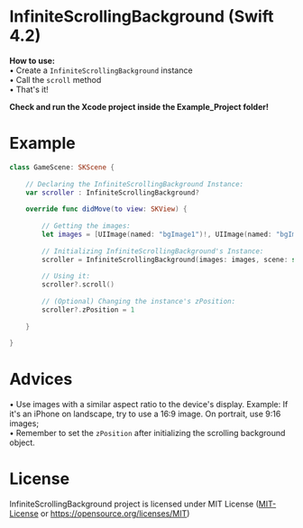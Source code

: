 # InfiniteScrollingBackground (Swift 4.2)
**How to use:** <br />
• Create a `InfiniteScrollingBackground` instance <br />
• Call the `scroll` method <br />
• That's it! <br />

**Check and run the Xcode project inside the Example_Project folder!**<br />

# Example
```swift
class GameScene: SKScene {
    
    // Declaring the InfiniteScrollingBackground Instance:
    var scroller : InfiniteScrollingBackground?
    
    override func didMove(to view: SKView) {
        
        // Getting the images:
        let images = [UIImage(named: "bgImage1")!, UIImage(named: "bgImage2")!]
        
        // Initializing InfiniteScrollingBackground's Instance:
        scroller = InfiniteScrollingBackground(images: images, scene: self, scrollDirection: .bottom, speed: 3)
        
        // Using it:
        scroller?.scroll()
        
        // (Optional) Changing the instance's zPosition:
        scroller?.zPosition = 1
        
    }
    
}
```

# Advices
• Use images with a similar aspect ratio to the device's display. Example: If it's an iPhone on landscape, try to use a 16:9 image. On portrait, use 9:16 images; <br />
• Remember to set the `zPosition` after initializing the scrolling background object.

# License
InfiniteScrollingBackground project is licensed under MIT License ([MIT-License](MIT-License) or https://opensource.org/licenses/MIT)
